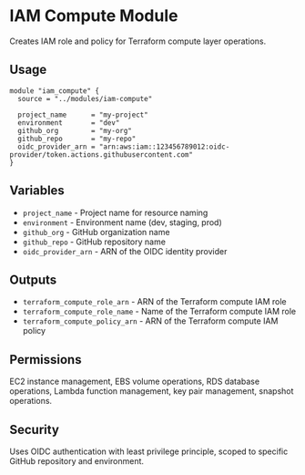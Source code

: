# IAM Compute Module

Creates IAM role and policy for Terraform compute layer operations.

## Usage

```hcl
module "iam_compute" {
  source = "../modules/iam-compute"

  project_name      = "my-project"
  environment       = "dev"
  github_org        = "my-org"
  github_repo       = "my-repo"
  oidc_provider_arn = "arn:aws:iam::123456789012:oidc-provider/token.actions.githubusercontent.com"
}
```

## Variables

- `project_name` - Project name for resource naming
- `environment` - Environment name (dev, staging, prod)
- `github_org` - GitHub organization name
- `github_repo` - GitHub repository name
- `oidc_provider_arn` - ARN of the OIDC identity provider

## Outputs

- `terraform_compute_role_arn` - ARN of the Terraform compute IAM role
- `terraform_compute_role_name` - Name of the Terraform compute IAM role
- `terraform_compute_policy_arn` - ARN of the Terraform compute IAM policy

## Permissions

EC2 instance management, EBS volume operations, RDS database operations, Lambda function management, key pair management, snapshot operations.

## Security

Uses OIDC authentication with least privilege principle, scoped to specific GitHub repository and environment.
